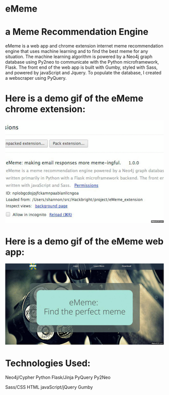 eMeme
======
a Meme Recommendation Engine
====================================

eMeme is a web app and chrome extension internet meme recommendation engine that 
uses machine learning and to find the best meme for any situation. The machine 
learning algorithm is powered by a Neo4j graph database using Py2neo to communicate 
with the Python microframework, Flask. The front end of the web app is built with 
Gumby, styled with Sass, and powered by javaScript and Jquery.
To populate the database, I created a webscraper using PyQuery. 

Here is a demo gif of the eMeme chrome extension:
==================================================
![eMeme Chrome Extension Demo](https://raw.githubusercontent.com/karishay/eMeme_webapp/master/eMemeExtensionDemo.gif)

Here is a demo gif of the eMeme web app:
=======================================
![eMeme Web App Demo](https://raw.githubusercontent.com/karishay/eMeme_webapp/master/eMemeWebAppDemo.gif)

Technologies Used:
==================

Neo4j/Cypher
Python
Flask/Jinja
PyQuery
Py2Neo

Sass/CSS
HTML
javaScript/jQuery
Gumby
